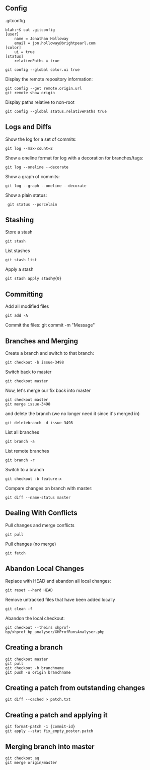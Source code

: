 ## Config

.gitconfig

    blah:~$ cat .gitconfig 
    [user]
    	name = Jonathan Holloway
    	email = jon.holloway@brightpearl.com
    [color]
    	ui = true
    [status]
    	relativePaths = true
	
    git config --global color.ui true
    
Display the remote repository information:

    git config --get remote.origin.url
    git remote show origin

Display paths relative to non-root

    git config --global status.relativePaths true

## Logs and Diffs

Show the log for a set of commits:

	git log --max-count=2

Show a oneline format for log with a decoration for branches/tags:

	git log --oneline --decorate

Show a graph of commits:

	git log --graph --oneline --decorate
	
Show a plain status:

     git status --porcelain

## Stashing

Store a stash
	
	git stash
	
List stashes

	git stash list
	
Apply a stash

	git stash apply stash@{0}


## Committing

Add all modified files

	git add -A

Commit the files:
	git commit -m "Message"
     
## Branches and Merging

Create a branch and switch to that branch:

    git checkout -b issue-3498
    
Switch back to master

    git checkout master
    
Now, let's merge our fix back into master

    git checkout master
    git merge issue-3498
    
and delete the branch (we no longer need it since it's merged in)

    git deletebranch -d issue-3498

List all branches

    git branch -a
    
List remote branches

    git branch -r

Switch to a branch

    git checkout -b feature-x

Compare changes on branch with master:

    git diff --name-status master

## Dealing With Conflicts

Pull changes and merge conflicts

    git pull

Pull changes (no merge)

    git fetch

## Abandon Local Changes

Replace with HEAD and abandon all local changes:

	git reset --hard HEAD
	
Remove untracked files that have been added locally

	git clean -f 
	
Abandon the local checkout:

	git checkout --theirs xhprof-bp/xhprof_bp_analyser/XHProfRunsAnalyser.php

## Creating a branch

```
git checkout master
git pull
git checkout -b branchname
git push -u origin branchname
```

## Creating a patch from outstanding changes

```git diff --cached > patch.txt```

## Creating a patch and applying it

```
git format-patch -1 {commit-id}
git apply --stat fix_empty_poster.patch
```

## Merging branch into master

```
git checkout aq
git merge origin/master
```
